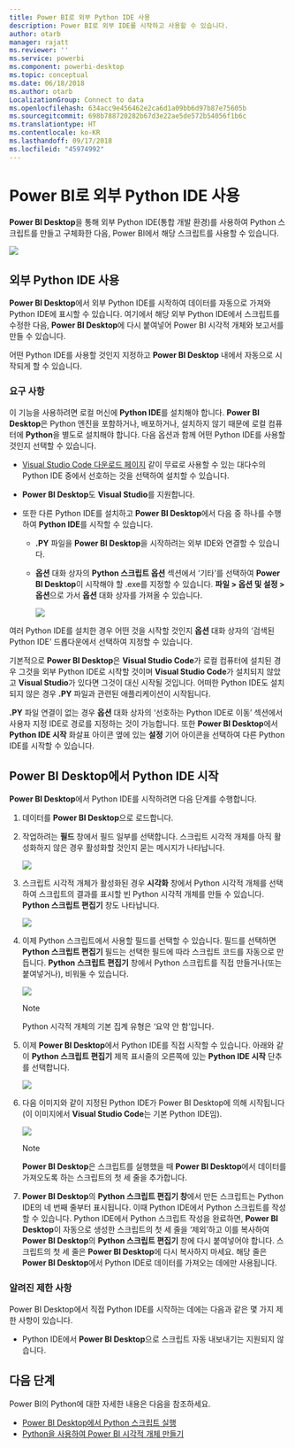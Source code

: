 ```yaml
---
title: Power BI로 외부 Python IDE 사용
description: Power BI로 외부 IDE를 시작하고 사용할 수 있습니다.
author: otarb
manager: rajatt
ms.reviewer: ''
ms.service: powerbi
ms.component: powerbi-desktop
ms.topic: conceptual
ms.date: 06/18/2018
ms.author: otarb
LocalizationGroup: Connect to data
ms.openlocfilehash: 634acc9e456462e2ca6d1a09bb6d97b87e75605b
ms.sourcegitcommit: 698b788720282b67d3e22ae5de572b54056f1b6c
ms.translationtype: HT
ms.contentlocale: ko-KR
ms.lasthandoff: 09/17/2018
ms.locfileid: "45974992"
---
```

# <a name="use-an-external-python-ide-with-power-bi"></a>Power BI로 외부 Python IDE 사용
**Power BI Desktop**을 통해 외부 Python IDE(통합 개발 환경)를 사용하여 Python 스크립트를 만들고 구체화한 다음, Power BI에서 해당 스크립트를 사용할 수 있습니다.

![](media/desktop-python-ide/python-ide-1.png)

## <a name="enable-an-external-python-ide"></a>외부 Python IDE 사용
**Power BI Desktop**에서 외부 Python IDE를 시작하여 데이터를 자동으로 가져와 Python IDE에 표시할 수 있습니다. 여기에서 해당 외부 Python IDE에서 스크립트를 수정한 다음, **Power BI Desktop**에 다시 붙여넣어 Power BI 시각적 개체와 보고서를 만들 수 있습니다.

어떤 Python IDE를 사용할 것인지 지정하고 **Power BI Desktop** 내에서 자동으로 시작되게 할 수 있습니다.

### <a name="requirements"></a>요구 사항
이 기능을 사용하려면 로컬 머신에 **Python IDE**를 설치해야 합니다. **Power BI Desktop**은 Python 엔진을 포함하거나, 배포하거나, 설치하지 않기 때문에 로컬 컴퓨터에 **Python**을 별도로 설치해야 합니다. 다음 옵션과 함께 어떤 Python IDE를 사용할 것인지 선택할 수 있습니다.

* [Visual Studio Code 다운로드 페이지](https://code.visualstudio.com/download/) 같이 무료로 사용할 수 있는 대다수의 Python IDE 중에서 선호하는 것을 선택하여 설치할 수 있습니다.
* **Power BI Desktop**도 **Visual Studio**를 지원합니다.
* 또한 다른 Python IDE를 설치하고 **Power BI Desktop**에서 다음 중 하나를 수행하여 **Python IDE**를 시작할 수 있습니다.
  
  * **.PY** 파일을 **Power BI Desktop**을 시작하려는 외부 IDE와 연결할 수 있습니다.
  * **옵션** 대화 상자의 **Python 스크립트 옵션** 섹션에서 ‘기타’를 선택하여 **Power BI Desktop**이 시작해야 할 .exe를 지정할 수 있습니다. **파일 > 옵션 및 설정 > 옵션**으로 가서 **옵션** 대화 상자를 가져올 수 있습니다.
    
    ![](media/desktop-python-ide/python-ide-2.png)

여러 Python IDE를 설치한 경우 어떤 것을 시작할 것인지 **옵션** 대화 상자의 ‘검색된 Python IDE’ 드롭다운에서 선택하여 지정할 수 있습니다.

기본적으로 **Power BI Desktop**은 **Visual Studio Code**가 로컬 컴퓨터에 설치된 경우 그것을 외부 Python IDE로 시작할 것이며 **Visual Studio Code**가 설치되지 않았고 **Visual Studio**가 있다면 그것이 대신 시작될 것입니다. 어떠한 Python IDE도 설치되지 않은 경우 **.PY** 파일과 관련된 애플리케이션이 시작됩니다.

**.PY** 파일 연결이 없는 경우 **옵션** 대화 상자의 ‘선호하는 Python IDE로 이동’ 섹션에서 사용자 지정 IDE로 경로를 지정하는 것이 가능합니다. 또한 **Power BI Desktop**에서 **Python IDE 시작** 화살표 아이콘 옆에 있는 **설정** 기어 아이콘을 선택하여 다른 Python IDE를 시작할 수 있습니다.

## <a name="launch-a-python-ide-from-power-bi-desktop"></a>Power BI Desktop에서 Python IDE 시작
**Power BI Desktop**에서 Python IDE를 시작하려면 다음 단계를 수행합니다.

1. 데이터를 **Power BI Desktop**으로 로드합니다.
2. 작업하려는 **필드** 창에서 필드 일부를 선택합니다. 스크립트 시각적 개체를 아직 활성화하지 않은 경우 활성화할 것인지 묻는 메시지가 나타납니다.
   
   ![](media/desktop-python-ide/python-ide-3.png)
3. 스크립트 시각적 개체가 활성화된 경우 **시각화** 창에서 Python 시각적 개체를 선택하여 스크립트의 결과를 표시할 빈 Python 시각적 개체를 만들 수 있습니다. **Python 스크립트 편집기** 창도 나타납니다.
   
   ![](media/desktop-python-ide/python-ide-4.png)
4. 이제 Python 스크립트에서 사용할 필드를 선택할 수 있습니다. 필드를 선택하면 **Python 스크립트 편집기** 필드는 선택한 필드에 따라 스크립트 코드를 자동으로 만듭니다. **Python 스크립트 편집기** 창에서 Python 스크립트를 직접 만들거나(또는 붙여넣거나), 비워둘 수 있습니다.
   
   ![](media/desktop-python-ide/python-ide-5.png)
   
   > [!NOTE]
   > Python 시각적 개체의 기본 집계 유형은 ‘요약 안 함’입니다.
   > 
   > 
5. 이제 **Power BI Desktop**에서 Python IDE를 직접 시작할 수 있습니다. 아래와 같이 **Python 스크립트 편집기** 제목 표시줄의 오른쪽에 있는 **Python IDE 시작** 단추를 선택합니다.
   
   ![](media/desktop-python-ide/python-ide-6.png)
6. 다음 이미지와 같이 지정된 Python IDE가 Power BI Desktop에 의해 시작됩니다(이 이미지에서 **Visual Studio Code**는 기본 Python IDE임).
   
   ![](media/desktop-python-ide/python-ide-7.png)
   
   > [!NOTE]
   > **Power BI Desktop**은 스크립트를 실행했을 때 **Power BI Desktop**에서 데이터를 가져오도록 하는 스크립트의 첫 세 줄을 추가합니다.
   > 
   > 
7. **Power BI Desktop**의 **Python 스크립트 편집기 창**에서 만든 스크립트는 Python IDE의 네 번째 줄부터 표시됩니다. 이때 Python IDE에서 Python 스크립트를 작성할 수 있습니다. Python IDE에서 Python 스크립트 작성을 완료하면, **Power BI Desktop**이 자동으로 생성한 스크립트의 첫 세 줄을 ‘제외’하고 이를 복사하여 **Power BI Desktop**의 **Python 스크립트 편집기** 창에 다시 붙여넣어야 합니다. 스크립트의 첫 세 줄은 **Power BI Desktop**에 다시 복사하지 마세요. 해당 줄은 **Power BI Desktop**에서 Python IDE로 데이터를 가져오는 데에만 사용됩니다.

### <a name="known-limitations"></a>알려진 제한 사항
Power BI Desktop에서 직접 Python IDE를 시작하는 데에는 다음과 같은 몇 가지 제한 사항이 있습니다.

* Python IDE에서 **Power BI Desktop**으로 스크립트 자동 내보내기는 지원되지 않습니다.

## <a name="next-steps"></a>다음 단계
Power BI의 Python에 대한 자세한 내용은 다음을 참조하세요.

* [Power BI Desktop에서 Python 스크립트 실행](desktop-python-scripts.md)
* [Python을 사용하여 Power BI 시각적 개체 만들기](desktop-python-visuals.md)

